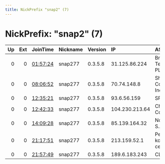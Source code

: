 ```yaml
---
title: NickPrefix "snap2" (7)
---
```


# NickPrefix: "snap2" (7)

|   Up |   Ext | JoinTime                                                                                            | Nickname   | Version   | IP             | AS                                      | CC   |   ORp |   Dirp | OS    | Contact   |   eFamMembers |
|-----:|------:|:----------------------------------------------------------------------------------------------------|:-----------|:----------|:---------------|:----------------------------------------|:-----|------:|-------:|:------|:----------|--------------:|
|    0 |     0 | [01:57:24](https://metrics.torproject.org/rs.html#details/26AF61995772F9E1CCC160020D7A0E57CFBCD76F) | snap277    | 0.3.5.8   | 31.125.86.224  | British Telecommunications PLC          | gb   | 40449 |      0 | Linux | None      |             1 |
|    0 |     0 | [08:06:52](https://metrics.torproject.org/rs.html#details/9E10BE55A683D8132EA664A4BFFCC9C62DD66359) | snap277    | 0.3.5.8   | 70.74.148.8    | Shaw Communications Inc.                | ca   | 39061 |      0 | Linux | None      |             1 |
|    0 |     0 | [12:35:21](https://metrics.torproject.org/rs.html#details/0D482B5E754AE52170CC28B241B6BA929FF59F65) | snap277    | 0.3.5.8   | 93.6.56.159    | SFR SA                                  | fr   | 40291 |      0 | Linux | None      |             1 |
|    0 |     0 | [12:42:33](https://metrics.torproject.org/rs.html#details/8610A5279C1E9134F984E099C6961E478FDC7B56) | snap277    | 0.3.5.8   | 104.230.213.64 | Charter Communications Inc              | us   | 34443 |      0 | Linux | None      |             1 |
|    0 |     0 | [14:09:28](https://metrics.torproject.org/rs.html#details/9BB51573523479084109E8DFEBABE0B389E595AB) | snap277    | 0.3.5.8   | 85.139.164.32  | Nos Comunicacoes, S.A.                  | pt   | 34119 |      0 | Linux | None      |             1 |
|    0 |     0 | [21:17:51](https://metrics.torproject.org/rs.html#details/7ADD9A06DD2F398F9CFD2677CDA41374139965BE) | snap277    | 0.3.5.8   | 213.159.52.1   | Penkiu kontinentu komunikaciju centras, | lt   | 44165 |      0 | Linux | None      |             1 |
|    0 |     0 | [21:57:49](https://metrics.torproject.org/rs.html#details/ABF6FC9DFB3801A8EB973BB184CADB40039E2485) | snap277    | 0.3.5.8   | 189.6.183.243  | CLARO S.A.                              | br   | 34513 |      0 | Linux | None      |             1 |
